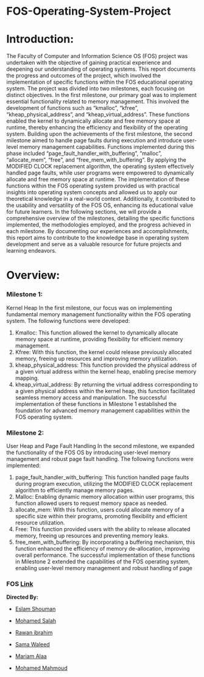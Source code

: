 # FOS-Operating-System-Project

# Introduction:
The Faculty of Computer and Information Science OS (FOS) project was undertaken with the
objective of gaining practical experience and deepening our understanding of operating
systems. This report documents the progress and outcomes of the project, which involved the
implementation of specific functions within the FOS educational operating system.
The project was divided into two milestones, each focusing on distinct objectives. In the first
milestone, our primary goal was to implement essential functionality related to memory
management. This involved the development of functions such as “kmalloc”, “kfree”,
“kheap_physical_address”, and “kheap_virtual_address”. These functions enabled the kernel
to dynamically allocate and free memory space at runtime, thereby enhancing the efficiency
and flexibility of the operating system.
Building upon the achievements of the first milestone, the second milestone aimed to handle
page faults during execution and introduce user-level memory management capabilities.
Functions implemented during this phase included “page_fault_handler_with_buffering”,
“malloc”, “allocate_mem”, “free”, and “free_mem_with_buffering”. By applying the
MODIFIED CLOCK replacement algorithm, the operating system effectively handled page faults,
while user programs were empowered to dynamically allocate and free memory space at
runtime.
The implementation of these functions within the FOS operating system provided us with
practical insights into operating system concepts and allowed us to apply our theoretical
knowledge in a real-world context. Additionally, it contributed to the usability and versatility of
the FOS OS, enhancing its educational value for future learners.
In the following sections, we will provide a comprehensive overview of the milestones, detailing
the specific functions implemented, the methodologies employed, and the progress achieved in
each milestone. By documenting our experiences and accomplishments, this report aims to
contribute to the knowledge base in operating system development and serve as a valuable
resource for future projects and learning endeavors.

# Overview:
### Milestone 1: 
Kernel Heap
In the first milestone, our focus was on implementing fundamental memory management
functionality within the FOS operating system. The following functions were developed:
1. Kmalloc: This function allowed the kernel to dynamically allocate memory space at
runtime, providing flexibility for efficient memory management.
2. Kfree: With this function, the kernel could release previously allocated memory, freeing up
resources and improving memory utilization.
3. kheap_physical_address: This function provided the physical address of a given virtual
address within the kernel heap, enabling precise memory mapping.
4. kheap_virtual_address: By returning the virtual address corresponding to a given physical
address within the kernel heap, this function facilitated seamless memory access and
manipulation.
The successful implementation of these functions in Milestone 1 established the foundation for
advanced memory management capabilities within the FOS operating system.

### Milestone 2: 
User Heap and Page Fault Handling
In the second milestone, we expanded the functionality of the FOS OS by introducing user-level
memory management and robust page fault handling. The following functions were
implemented:
1. page_fault_handler_with_buffering: This function handled page faults during program
execution, utilizing the MODIFIED CLOCK replacement algorithm to efficiently manage
memory pages.
2. Malloc: Enabling dynamic memory allocation within user programs, this function allowed
users to request memory space as needed.
3. allocate_mem: With this function, users could allocate memory of a specific size within
their programs, promoting flexibility and efficient resource utilization.
4. Free: This function provided users with the ability to release allocated memory, freeing up
resources and preventing memory leaks.
5. free_mem_with_buffering: By incorporating a buffering mechanism, this function
enhanced the efficiency of memory de-allocation, improving overall performance.
The successful implementation of these functions in Milestone 2 extended the capabilities of
the FOS operating system, enabling user-level memory management and robust handling of
page 

### FOS [Link](https://drive.google.com/drive/folders/1I0kHn7cTYAH6mSirov5nnft-0bNpzva2?usp=share_link)

**Directed By:**

* [Eslam Shouman](https://www.linkedin.com/in/eslam-shouman-0958091b4/)

* [Mohamed Salah](https://www.linkedin.com/in/mohamed-salah-480520243)

* [Rawan ibrahim](https://www.linkedin.com/in/rawan-ibrahim-a01778268) 

* [Sama Waleed](www.linkedin.com/in/sama-gharabawy-2aa19b217)

* [Mariam Alaa](https://www.linkedin.com/in/mariam-alaa-a95800196)

* [Mohamed Mahmoud](https://www.linkedin.com/in/mohamed-mahmoud07) 

